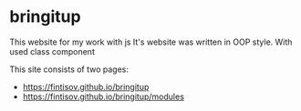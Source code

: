 # bringitup
This website for my work with js
It's website was written in OOP style. With used class component   


This site consists of two pages: 
- https://fintisov.github.io/bringitup
- https://fintisov.github.io/bringitup/modules
